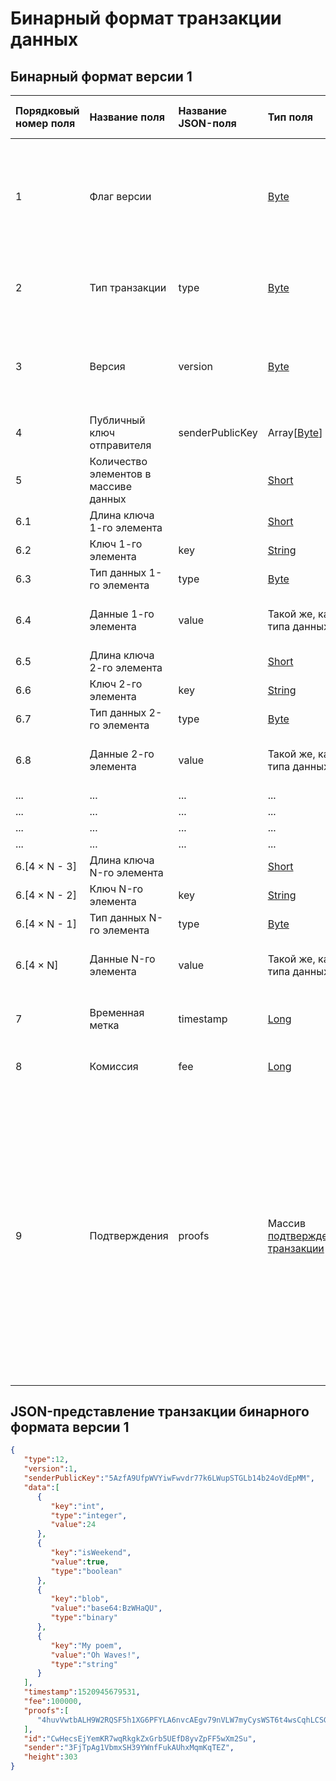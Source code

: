 # Бинарный формат транзакции данных

## Бинарный формат версии 1

| Порядковый номер поля | Название поля | Название JSON-поля | Тип поля | Размер поля в байтах | Описание поля |
| :--- | :--- | :--- | :--- | :--- | :--- |
| 1 | Флаг версии | | [Byte](/blockchain/blockchain/blockchain-data-types.md)  | 1 | Указывает что [структура данных](/blockchain/binary-format/transaction-binary-format.md) транзакции имеет версию 2 или выше. Значение должно быть равно 0 |
| 2 | Тип транзакции | type | [Byte](/blockchain/blockchain/blockchain-data-types.md) | 1 | ID [типа транзакции](/blockchain/transaction-type.md). Значение должно быть равно 12 |
| 3 | Версия | version | [Byte](/blockchain/blockchain/blockchain-data-types.md) | 1 | Номер версии структуры данных транзакции. Значение должно быть равно 1 |
| 4 | Публичный ключ отправителя | senderPublicKey | Array[[Byte](/blockchain/blockchain/blockchain-data-types.md)] | 32 | Публичный ключ аккаунта отправителя |
| 5 | Количество элементов в массиве данных | | [Short](/blockchain/blockchain/blockchain-data-types.md) | 2 | |
| 6.1 | Длина ключа 1-го элемента | | [Short](/blockchain/blockchain/blockchain-data-types.md) | 2 | |
| 6.2 | Ключ 1-го элемента | key | [String](/blockchain/blockchain/blockchain-data-types.md) | 4 × `L` | `L` — длина ключа |
| 6.3 | Тип данных 1-го элемента | type | [Byte](/blockchain/blockchain/blockchain-data-types.md) | 1 | |
| 6.4 | Данные 1-го элемента | value | Такой же, как у типа данных | Зависит от размера данных | |
| 6.5 | Длина ключа 2-го элемента | | [Short](/blockchain/blockchain/blockchain-data-types.md) | 2 | |
| 6.6 | Ключ 2-го элемента | key | [String](/blockchain/blockchain/blockchain-data-types.md) | 4 × `L` | `L` — длина ключа |
| 6.7 | Тип данных 2-го элемента | type | [Byte](/blockchain/blockchain/blockchain-data-types.md) | 1 | |
| 6.8 | Данные 2-го элемента | value | Такой же, как у типа данных | Зависит от размера данных | |
| ... | ... | ... | ... | ... | ... |
| ... | ... | ... | ... | ... | ... |
| ... | ... | ... | ... | ... | ... |
| ... | ... | ... | ... | ... | ... |
| 6.[4 × N - 3] | Длина ключа N-го элемента | | [Short](/blockchain/blockchain/blockchain-data-types.md) | 2 | |
| 6.[4 × N - 2] | Ключ N-го элемента | key | [String](/blockchain/blockchain/blockchain-data-types.md) | 4 × `L` | `L` — длина ключа |
| 6.[4 × N - 1] | Тип данных N-го элемента | type | [Byte](/blockchain/blockchain/blockchain-data-types.md) | 1 | |
| 6.[4 × N] | Данные N-го элемента | value | Такой же, как у типа данных | Зависит от размера данных | |
| 7 | Временная метка | timestamp | [Long](/blockchain/blockchain/blockchain-data-types.md) | 8 | Unix-время отправки транзакции в блокчейн |
| 8 | Комиссия | fee | [Long](/blockchain/blockchain/blockchain-data-types.md) | 8 | [Комиссия за транзакцию](/blockchain/transaction/transaction-fee.md) в [WAVELET](/blockchain/token/wavelet.md) |
| 9 | Подтверждения | proofs | Массив [подтверждений транзакции](/blockchain/transaction/transaction-proof.md) | `S` | Если массив пустой, то `S`= 3. <br>Если массив не пустой, то `S`= 3 + 2 × `N` + \(`P`<sub>1</sub> + `P`<sub>2</sub> + ... + `P`<sub>n</sub>\), <br>где <br>`N` — количество подтверждений в массиве, <br>`P`<sub>n</sub> — размер `N`-го подтверждения в байтах.<br> Максимальное количество подтверждений в массиве — 8. Максимальный размер каждого подтверждения — 64 байта |

## JSON-представление транзакции бинарного формата версии 1 <a id="json-representation"></a>

```json
{
   "type":12,
   "version":1,
   "senderPublicKey":"5AzfA9UfpWVYiwFwvdr77k6LWupSTGLb14b24oVdEpMM",
   "data":[
      {
         "key":"int",
         "type":"integer",
         "value":24
      },
      {
         "key":"isWeekend",
         "value":true,
         "type":"boolean"
      },
      {
         "key":"blob",
         "value":"base64:BzWHaQU",
         "type":"binary"
      },
      {
         "key":"My poem",
         "value":"Oh Waves!",
         "type":"string"
      }
   ],
   "timestamp":1520945679531,
   "fee":100000,
   "proofs":[
      "4huvVwtbALH9W2RQSF5h1XG6PFYLA6nvcAEgv79nVLW7myCysWST6t4wsCqhLCSGoc5zeLxG6MEHpcnB6DPy3XWr"
   ],
   "id":"CwHecsEjYemKR7wqRkgkZxGrb5UEfD8yvZpFF5wXm2Su",
   "sender":"3FjTpAg1VbmxSH39YWnfFukAUhxMqmKqTEZ",
   "height":303
}
```

